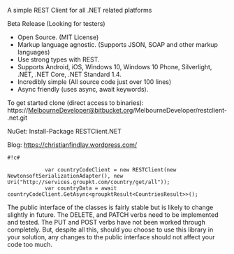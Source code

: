 A simple REST Client for all .NET related platforms

Beta Release (Looking for testers)

* Open Source. (MIT License)
* Markup language agnostic. (Supports JSON, SOAP and other markup languages)
* Use strong types with REST.
* Supports Android, iOS, Windows 10, Windows 10 Phone, Silverlight, .NET, .NET Core, .NET Standard 1.4.
* Incredibly simple (All source code just over 100 lines)
* Async friendly (uses async, await keywords).

To get started clone (direct access to binaries):
https://MelbourneDeveloper@bitbucket.org/MelbourneDeveloper/restclient-.net.git

NuGet: Install-Package RESTClient.NET

Blog: https://christianfindlay.wordpress.com/

```
#!c#

            var countryCodeClient = new RESTClient(new NewtonsoftSerializationAdapter(), new Uri("http://services.groupkt.com/country/get/all"));
            var countryData = await countryCodeClient.GetAsync<groupktResult<CountriesResult>>();
```

The public interface of the classes is fairly stable but is likely to change slightly in future. The DELETE, and PATCH verbs need to be implemented and tested. The PUT and POST verbs have not been worked through completely. But, despite all this, should you choose to use this library in your solution, any changes to the public interface should not affect your code too much.